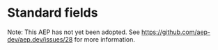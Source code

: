 # Standard fields

Note: This AEP has not yet been adopted. See
https://github.com/aep-dev/aep.dev/issues/28 for more information.
